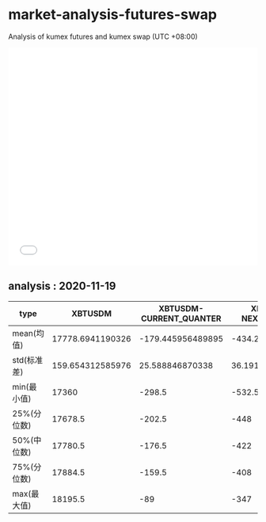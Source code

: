 # market-analysis-futures-swap
Analysis of kumex futures and kumex swap (UTC +08:00)

<iframe width="100%" height="440" src="./data.html" frameborder="no" border="0" scrolling="no"></iframe>

## analysis : 2020-11-19

type|XBTUSDM|XBTUSDM-CURRENT_QUANTER|XBTUSDM-NEXT_QUANTER|
---|---|---|---
mean(均值) | 17778.6941190326 | -179.445956489895 | -434.239052852276
std(标准差) | 159.654312585976 | 25.588846870338 | 36.1910766566228
min(最小值) | 17360 | -298.5 | -532.5
25%(分位数) | 17678.5 | -202.5 | -448
50%(中位数) | 17780.5 | -176.5 | -422
75%(分位数) | 17884.5 | -159.5 | -408
max(最大值) | 18195.5 | -89 | -347
